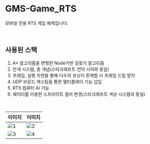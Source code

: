 # GMS-Game_RTS

모바일 전용 RTS 게임 예제입니다.

<br>

## 사용된 스택

1. A\* 알고리즘을 변형한 Node기반 길찾기 알고리즘
2. 안개 시스템, 층 개념(스타크래프트 언덕 시야와 동일)
3. 프레임, 실행 지연을 통해 다수의 유닛이 존재할 시 프레임 드랍 방지
4. UDP 브로드 캐스팅을 통한 멀티플레이 기능 삽입
5. RTS 컴퓨터 AI 기능
6. 쉐이더를 이용한 스프라이트 컬러 변경(스타크래프트 색상 시스템과 동일)

<br>

| 이미지                                                                                                      | 이미지                                                                                                      |
| ----------------------------------------------------------------------------------------------------------- | ----------------------------------------------------------------------------------------------------------- |
| ![1](https://user-images.githubusercontent.com/59974669/184552255-89016a6c-1025-416c-877b-c614534497e8.JPG) | ![2](https://user-images.githubusercontent.com/59974669/184552256-6528c4d1-f6a8-4d78-9023-ef97ed3dc3d9.JPG) |
| ![3](https://user-images.githubusercontent.com/59974669/184552257-2e474d40-d03c-4b76-869f-22267ffe86ca.JPG) | ![4](https://user-images.githubusercontent.com/59974669/184552259-28b5a2bb-489c-46bc-ad83-bb6604d83110.JPG) |
